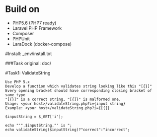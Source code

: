 # Build on
 - PHP5.6 (PHP7 ready)
 - Laravel PHP Framework
 - Composer
 - PHPUnit
 - LaraDock (docker-compose)
  
#Install: 
_env/install.txt 
 
###Task original:
doc/


#Task1: ValidateString

```
Use PHP 5.x
Develop a function which validates string looking like this "[{}]"
Every opening bracket should have corresponding closing bracket of same type
"[{}]" is a correct string, "[{]}" is malformed one.
Usage: <your host>/validateString.php?i={input string}
Example: <your host>/validateString.php?i={[{{}

$inputString = $_GET['i'];

echo "'".$inputString."' is ";
echo validateString($inputString)?"correct":"incorrect";
```

